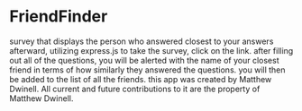 # FriendFinder
survey that displays the person who answered closest to your answers afterward, utilizing express.js
to take the survey, click on the link. after filling out all of the questions, you will be alerted with the name of your closest friend in terms of how similarly they answered the questions. you will then be added to the list of all the friends.
this app was created by Matthew Dwinell. All current and future contributions to it are the property of Matthew Dwinell.
